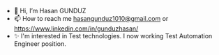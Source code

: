 - 👋 Hi, I’m Hasan GUNDUZ
- 📫 How to reach me hasangunduz1010@gmail.com  or https://www.linkedin.com/in/gunduzhasan/
- ✨ I'm interested in Test technologies. I now working Test Automation Engineer position. 
<!---
1hasangunduz/1hasangunduz is a ✨ special ✨ repository because its `README.md` (this file) appears on your GitHub profile.
You can click the Preview link to take a look at your changes.
--->
